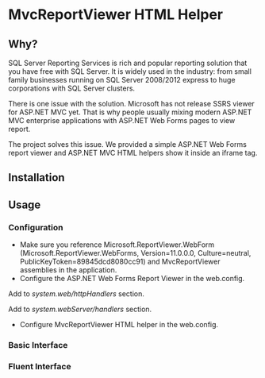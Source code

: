 MvcReportViewer HTML Helper
===========================

Why?
----

SQL Server Reporting Services is rich and popular reporting solution that you have free with SQL Server. It is widely used in the industry: from small family businesses running on SQL Server 2008/2012 express to huge corporations with SQL Server clusters.

There is one issue with the solution. Microsoft has not release SSRS viewer for ASP.NET MVC yet. That is why people usually mixing modern ASP.NET MVC enterprise applications with ASP.NET Web Forms pages to view report.

The project solves this issue. We provided a simple ASP.NET Web Forms report viewer and ASP.NET MVC HTML helpers show it inside an iframe tag.

Installation
------------

Usage
-----

### Configuration
* Make sure you reference Microsoft.ReportViewer.WebForm (Microsoft.ReportViewer.WebForms, Version=11.0.0.0, Culture=neutral, PublicKeyToken=89845dcd8080cc91) and MvcReportViewer assemblies in the application.
* Configure the ASP.NET Web Forms Report Viewer in the web.config.

Add *<add path="Reserved.ReportViewerWebControl.axd" verb="*" type="Microsoft.Reporting.WebForms.HttpHandler, Microsoft.ReportViewer.WebForms, Version=11.0.0.0, Culture=neutral, PublicKeyToken=89845dcd8080cc91" validate="false"/>* to *system.web/httpHandlers* section.

Add *<remove name="ReportViewerWebControlHandler" /> <add name="ReportViewerWebControlHandler" preCondition="integratedMode" verb="*" path="Reserved.ReportViewerWebControl.axd" type="Microsoft.Reporting.WebForms.HttpHandler, Microsoft.ReportViewer.WebForms, Version=11.0.0.0, Culture=neutral, PublicKeyToken=89845dcd8080cc91"/>* to *system.webServer/handlers* section.

* Configure MvcReportViewer HTML helper in the web.config.

	<!-- Required by Microsoft ReportViewer control -->
    <add key="MvcReportViewer.AspxViewer" value="/MvcReportViewer.aspx" />
    <add key="MvcReportViewer.ReportServerUrl" value="http://localhost/ReportServer_SQLEXPRESS" />
    <add key="MvcReportViewer.Username" value="" />
    <add key="MvcReportViewer.Password" value="" />
    <add key="MvcReportViewer.ShowParameterPrompts" value="False" />
	

### Basic Interface

### Fluent Interface
